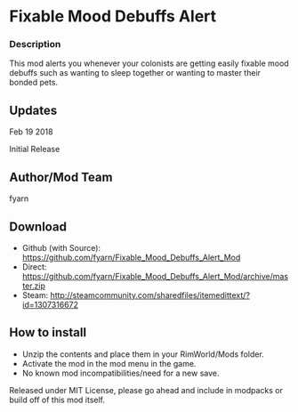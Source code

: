 # Fixable Mood Debuffs Alert

### Description
This mod alerts you whenever your colonists are getting easily fixable mood debuffs such as wanting to sleep together or wanting to master their bonded pets.

## Updates
Feb 19 2018

Initial Release

## Author/Mod Team
fyarn

## Download
- Github (with Source): https://github.com/fyarn/Fixable_Mood_Debuffs_Alert_Mod
- Direct: https://github.com/fyarn/Fixable_Mood_Debuffs_Alert_Mod/archive/master.zip
- Steam: http://steamcommunity.com/sharedfiles/itemedittext/?id=1307316672

## How to install
- Unzip the contents and place them in your RimWorld/Mods folder.
- Activate the mod in the mod menu in the game.
- No known mod incompatibilities/need for a new save.

Released under MIT License, please go ahead and include in modpacks or build off of this mod itself.

